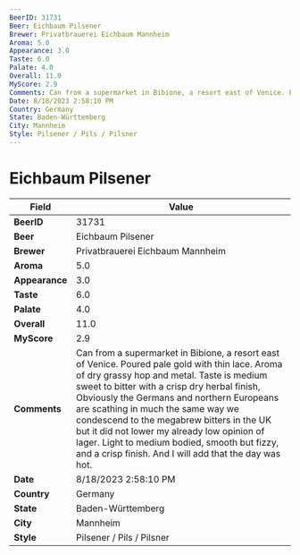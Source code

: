 ```yaml
---
BeerID: 31731
Beer: Eichbaum Pilsener
Brewer: Privatbrauerei Eichbaum Mannheim
Aroma: 5.0
Appearance: 3.0
Taste: 6.0
Palate: 4.0
Overall: 11.0
MyScore: 2.9
Comments: Can from a supermarket in Bibione, a resort east of Venice. Poured pale gold with thin lace. Aroma of dry grassy hop and metal. Taste is medium sweet to bitter with a crisp dry herbal finish, Obviously the Germans and northern Europeans are scathing in much the same way we condescend to the megabrew bitters in the UK but it did not lower my already low opinion of lager. Light to medium bodied, smooth but fizzy, and a crisp finish. And I will add that the day was hot.
Date: 8/18/2023 2:58:10 PM
Country: Germany
State: Baden-Württemberg
City: Mannheim
Style: Pilsener / Pils / Pilsner
---
```


# Eichbaum Pilsener

| Field         | Value |
|---------------|-------|
| **BeerID** | 31731 |
| **Beer** | Eichbaum Pilsener |
| **Brewer** | Privatbrauerei Eichbaum Mannheim |
| **Aroma** | 5.0 |
| **Appearance** | 3.0 |
| **Taste** | 6.0 |
| **Palate** | 4.0 |
| **Overall** | 11.0 |
| **MyScore** | 2.9 |
| **Comments** | Can from a supermarket in Bibione, a resort east of Venice. Poured pale gold with thin lace. Aroma of dry grassy hop and metal. Taste is medium sweet to bitter with a crisp dry herbal finish, Obviously the Germans and northern Europeans are scathing in much the same way we condescend to the megabrew bitters in the UK but it did not lower my already low opinion of lager. Light to medium bodied, smooth but fizzy, and a crisp finish. And I will add that the day was hot. |
| **Date** | 8/18/2023 2:58:10 PM |
| **Country** | Germany |
| **State** | Baden-Württemberg |
| **City** | Mannheim |
| **Style** | Pilsener / Pils / Pilsner |
